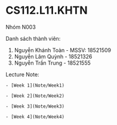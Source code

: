 # CS112.L11.KHTN
Nhóm N003

Danh sách thành viên:
  1. Nguyễn Khánh Toàn - MSSV: 18521509
  2. Nguyễn Lâm Quỳnh - 18521326
  3. Nguyễn Trần Trung - 18521555

Lecture Note:

    - [Week 1](Note/Week1)
    
    - [Week 2](Note/Week2)
    
    - [Week 3](Note/Week3)
    
    - [Week 4](Note/Week4)
